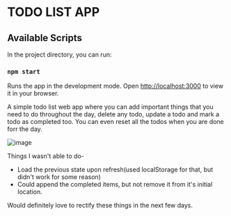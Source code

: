 # TODO LIST APP

## Available Scripts
In the project directory, you can run:
### `npm start`

Runs the app in the development mode.
Open [http://localhost:3000](http://localhost:3000) to view it in your browser.


A simple todo list web app where you can add important things that you need to do 
throughout the day, delete any todo, update a todo and mark a todo as completed too.
You can even reset all the todos when you are done forr the day.

![image](https://user-images.githubusercontent.com/55613768/165099415-c5f38ee0-0329-48cb-a99c-7d7cf7e383cd.png)

Things I wasn't able to do-

* Load the previous state upon refresh(used localStorage for that, but didn't work for some reason)
* Could append the completed items, but not remove it from it's initial location.

Would definitely love to rectify these things in the next few days.

